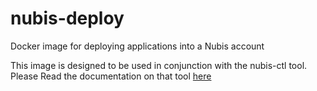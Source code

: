 # nubis-deploy

Docker image for deploying applications into a Nubis account

This image is designed to be used in conjunction with the nubis-ctl tool. Please
Read the documentation on that tool [here](https://github.com/nubisproject/nubis-ctl/blob/develop/README.md)
